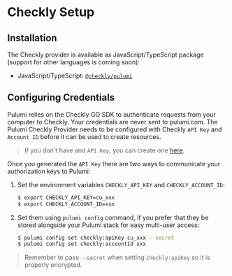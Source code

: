 # Checkly Setup

## Installation

The Checkly provider is available as JavaScript/TypeScript package (support for other languages is coming soon):

* JavaScript/TypeScript: [`@checkly/pulumi`](https://www.npmjs.com/package/@checkly/pulumi)

## Configuring Credentials

Pulumi relies on the Checkly GO SDK to authenticate requests from your computer to Checkly. Your credentials are never sent
to pulumi.com. The Pulumi Checkly Provider needs to be configured with Checkly `API Key` and `Account ID` before it can be used to create resources.

> If you don't have and `API Key`, you can create one [here](https://app.checklyhq.com/settings/user/api-keys).

Once you generated the `API Key` there are two ways to communicate your authorization keys to Pulumi:

1. Set the environment variables `CHECKLY_API_KEY` and `CHECKLY_ACCOUNT_ID`:
    ```bash
    $ export CHECKLY_API_KEY=cu_xxx
    $ export CHECKLY_ACCOUNT_ID=xxx
    ```

2. Set them using `pulumi config` command, if you prefer that they be stored alongside your Pulumi stack for easy multi-user access:
    ```bash
    $ pulumi config set checkly:apiKey cu_xxx --secret
    $ pulumi config set checkly:accountId xxx
    ```

> Remember to pass `--secret` when setting `checkly:apiKey` so it is properly encrypted.
